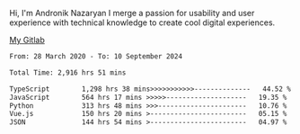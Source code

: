 Hi, I'm Andronik Nazaryan
I merge a passion for usability and user experience with technical knowledge to create cool digital experiences.

[My Gitlab](https://gitlab.com/anridev24)

<!--START_SECTION:waka-->

```txt
From: 28 March 2020 - To: 10 September 2024

Total Time: 2,916 hrs 51 mins

TypeScript        1,298 hrs 38 mins>>>>>>>>>>>--------------   44.52 %
JavaScript        564 hrs 17 mins >>>>>--------------------   19.35 %
Python            313 hrs 48 mins >>>----------------------   10.76 %
Vue.js            150 hrs 20 mins >------------------------   05.15 %
JSON              144 hrs 54 mins >------------------------   04.97 %
```

<!--END_SECTION:waka-->
